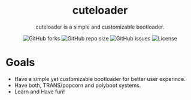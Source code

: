 <div align="center">
  
# cuteloader

</div>

<div align="center">
  
cuteloader is a simple and customizable bootloader.

![GitHub forks](https://img.shields.io/github/forks/popcorn-kernel/cuteloader)
![GitHub repo size](https://img.shields.io/github/repo-size/popcorn-kernel/cuteloader)
![GitHub issues](https://img.shields.io/github/issues/popcorn-kernel/cuteloader)
![License](https://img.shields.io/github/license/popcorn-kernel/cuteloader)

</div>

# Goals
- Have a simple yet customizable bootloader for better user experince.
- Have both, TRANS/popcorn and polyboot systems.
- Learn and Have fun!
